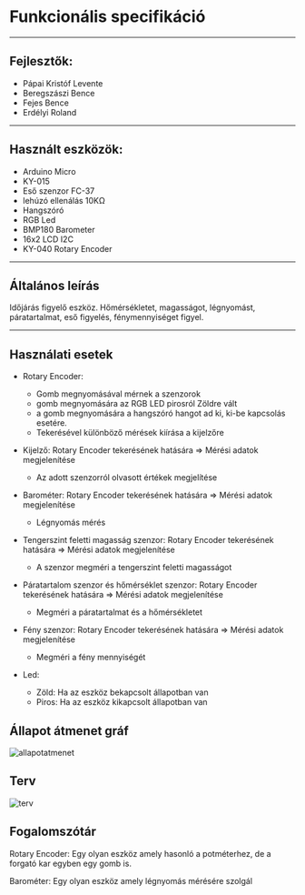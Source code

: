 # Funkcionális specifikáció

------------------------------
## Fejlesztők:
- Pápai Kristóf Levente
- Beregszászi Bence
- Fejes Bence
- Erdélyi Roland
------------------------------

## Használt eszközök:

- Arduino Micro
- KY-015
- Eső szenzor FC-37
- lehúzó ellenálás 10KΩ
- Hangszóró
- RGB Led
- BMP180 Barometer
- 16x2 LCD I2C
- KY-040 Rotary Encoder

------------------------------
## Általános leírás

Időjárás figyelő eszköz. Hőmérsékletet, magasságot, légnyomást, páratartalmat, eső figyelés, fénymennyiséget figyel.

------------------------------

## Használati esetek

 - Rotary Encoder:
   - Gomb megnyomásával mérnek a szenzorok
   - gomb megnyomására az RGB LED pirosról Zöldre vált
   - a gomb megnyomására a hangszóró hangot ad ki, ki-be kapcsolás esetére.
   - Tekerésével különböző mérések kiírása a kijelzőre

 - Kijelző: Rotary Encoder tekerésének hatására => Mérési adatok megjelenítése
   - Az adott szenzorról olvasott értékek megjelítése

 - Barométer: Rotary Encoder tekerésének hatására => Mérési adatok megjelenítése
   - Légnyomás mérés

 - Tengerszint feletti magasság szenzor: Rotary Encoder tekerésének hatására => Mérési adatok megjelenítése
   - A szenzor megméri a tengerszint feletti magasságot 

 - Páratartalom szenzor és hőmérséklet szenzor: Rotary Encoder tekerésének hatására => Mérési adatok megjelenítése
   - Megméri a páratartalmat és a hőmérsékletet

 - Fény szenzor: Rotary Encoder tekerésének hatására => Mérési adatok megjelenítése
   - Megméri a fény mennyiségét

 - Led:
   - Zöld: Ha az eszköz bekapcsolt állapotban van
   - Piros: Ha az eszköz kikapcsolt állapotban van

## Állapot átmenet gráf

![allapotatmenet](https://imgur.com/jO8MS90.png)


## Terv

![terv](https://imgur.com/DgFtSfQ.png)


## Fogalomszótár

Rotary Encoder: Egy olyan eszköz amely hasonló a potméterhez, de a forgató kar egyben egy gomb is.

Barométer: Egy olyan eszköz amely légnyomás mérésére szolgál
